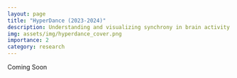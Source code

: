 ```yaml
---
layout: page
title: "HyperDance (2023-2024)"
description: Understanding and visualizing synchrony in brain activity during tango dance using EEG hyperscanning
img: assets/img/hyperdance_cover.png
importance: 2
category: research
---
```


Coming Soon